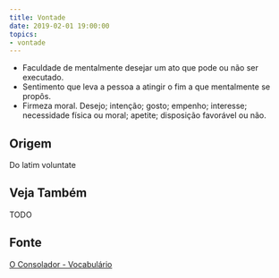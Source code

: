 ```yaml
---
title: Vontade
date: 2019-02-01 19:00:00
topics:
- vontade
---
```


* Faculdade de mentalmente desejar um ato que pode ou não ser executado. 
* Sentimento que leva a pessoa a atingir o fim a que mentalmente se propôs. 
* Firmeza moral. Desejo; intenção; gosto; empenho; interesse; necessidade
  física ou moral; apetite; disposição favorável ou não.

## Origem
Do latim voluntate

## Veja Também
TODO

## Fonte
[O Consolador - Vocabulário](http://www.oconsolador.com.br/linkfixo/vocabulario/principal.html)
